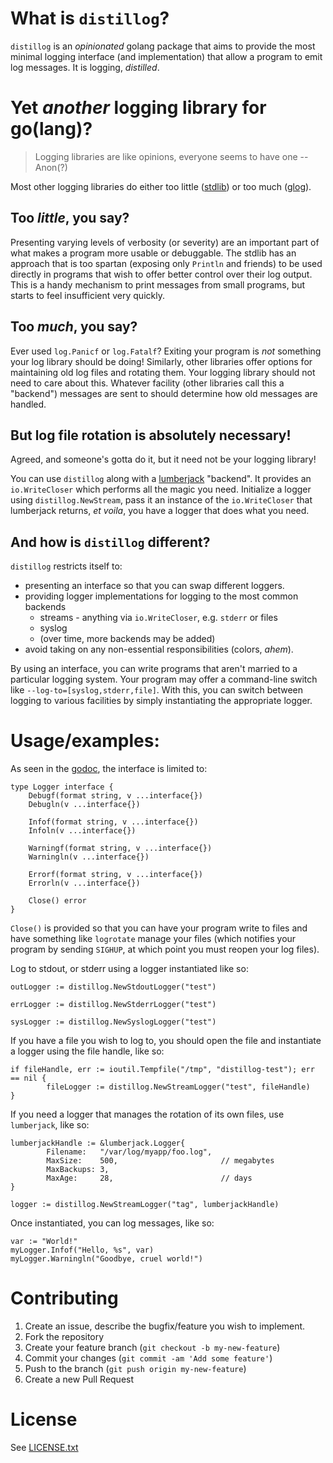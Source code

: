 # What is `distillog`?

`distillog` is an _opinionated_ golang package that aims to provide the most
minimal logging interface (and implementation) that allow a program to emit log
messages. It is logging, _distilled_.

# Yet _another_ logging library for go(lang)?

> Logging libraries are like opinions, everyone seems to have one -- Anon(?)

Most other logging libraries do either too little ([stdlib](https://golang.org/pkg/log/))
or too much ([glog](https://github.com/golang/glog)).

## Too _little_, you say?

Presenting varying levels of verbosity (or severity) are an important part of
what makes a program more usable or debuggable. The stdlib has an approach that is
too spartan (exposing only `Println` and friends) to be used directly in programs
that wish to offer better control over their log output. This is a handy
mechanism to print messages from small programs, but starts to feel insufficient
very quickly.

## Too _much_, you say?

Ever used `log.Panicf` or `log.Fatalf`? Exiting your program is *not* something
your log library should be doing! Similarly, other libraries offer options for
maintaining old log files and rotating them. Your logging library should not need
to care about this. Whatever facility (other libraries call this a "backend")
messages are sent to should determine how old messages are handled.

## But log file rotation is absolutely necessary!

Agreed, and someone's gotta do it, but it need not be your logging library!

You can use `distillog` along with a [lumberjack](https://github.com/natefinch/lumberjack) "backend". It provides an `io.WriteCloser` which performs all the magic you need. Initialize a logger
using `distillog.NewStream`, pass it an instance of the `io.WriteCloser`
that lumberjack returns, _et voila_, you have a logger that does what you need.

## And how is `distillog` different?

`distillog` restricts itself to:
- presenting an interface so that you can swap different loggers.
- providing logger implementations for logging to the most common backends
	- streams - anything via `io.WriteCloser`, e.g. `stderr` or files
	- syslog
	- (over time, more backends may be added)
- avoid taking on any non-essential responsibilities (colors, _ahem_).

By using an interface, you can write programs that aren't married to a particular
logging system. Your program may offer a command-line switch like `--log-to=[syslog,stderr,file]`. With this, you can switch between logging to
various facilities by simply instantiating the appropriate logger.

# Usage/examples:

As seen in the [godoc](https://godoc.org/github.com/amoghe/distillog#Logger),
the interface is limited to:

```golang
type Logger interface {
	Debugf(format string, v ...interface{})
	Debugln(v ...interface{})

	Infof(format string, v ...interface{})
	Infoln(v ...interface{})

	Warningf(format string, v ...interface{})
	Warningln(v ...interface{})

	Errorf(format string, v ...interface{})
	Errorln(v ...interface{})

	Close() error
}
```

`Close()` is provided so that you can have your program write to files and
have something like `logrotate` manage your files (which notifies your program
by sending `SIGHUP`, at which point you must reopen your log files).

Log to stdout, or stderr using a logger instantiated like so:

```golang
outLogger := distillog.NewStdoutLogger("test")

errLogger := distillog.NewStderrLogger("test")

sysLogger := distillog.NewSyslogLogger("test")
```

If you have a file you wish to log to, you should open the file and instantiate
a logger using the file handle, like so:

```golang
if fileHandle, err := ioutil.Tempfile("/tmp", "distillog-test"); err == nil {
        fileLogger := distillog.NewStreamLogger("test", fileHandle)
}
```

If you need a logger that manages the rotation of its own files, use `lumberjack`,
like so:

```golang
lumberjackHandle := &lumberjack.Logger{
        Filename:   "/var/log/myapp/foo.log",
        MaxSize:    500,                       // megabytes
        MaxBackups: 3,
        MaxAge:     28,                        // days
}

logger := distillog.NewStreamLogger("tag", lumberjackHandle)
```

Once instantiated, you can log messages, like so:

```golang
var := "World!"
myLogger.Infof("Hello, %s", var)
myLogger.Warningln("Goodbye, cruel world!")

```

# Contributing

1. Create an issue, describe the bugfix/feature you wish to implement.
2. Fork the repository
3. Create your feature branch (`git checkout -b my-new-feature`)
4. Commit your changes (`git commit -am 'Add some feature'`)
5. Push to the branch (`git push origin my-new-feature`)
6. Create a new Pull Request

# License

See [LICENSE.txt](LICENSE.txt)
